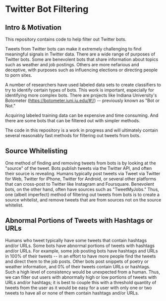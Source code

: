 # Twitter Bot Filtering

## Intro & Motivation
This repository contains code to help filter out Twitter bots.

Tweets from Twitter bots can make it extremely challenging to find meaningful signals in Twitter data. There are a wide range of purposes of Twitter bots. Some are benevolent bots that share information about topics such as weather and job postings. Others are more nefarious and deceptive, with purposes such as influencing elections or directing people to porn sites.

A number of researchers have used labeled data sets to create classifiers to try to identify certain types of bots. This work is important, especially for identifying more complex bots. There are projects like Indiana University's Botometer (https://botometer.iuni.iu.edu/#!/) -- previously known as "Bot or Not." 

Acquiring labeled training data can be expensive and time consuming. And there are some bots that can be filtered out with simpler methods. 

The code in this repository is a work in progress and will ultimately contain several reasonably fast methods for filtering out tweets from bots. 

## Source Whitelisting
One method of finding and removing tweets from bots is by looking at the "source" of the tweet. Bots publish tweets via the Twitter API, and often their source is revealing. Humans typically post tweets via Tweet via Twitter for Web, Twitter for iPhone, Twitter for Android, or several other platforms that can cross-post to Twitter like Instagram and Foursquare. Benevolent bots, on the other hand, often have sources such as "TweetMyJobs." Thus, one (albeit imperfect) method of filtering out tweets from bots is to create a source whitelist, and remove tweets that are from sources not on the source whitelist. 

## Abnormal Portions of Tweets with Hashtags or URLs
Humans who tweet typically have some tweets that contain hashtags and/or URLs. Some bots have abnormal portions of tweets with hashtags and/or URLs. For example, some job posting bots have hashtags and URLs in 100% of their tweets -- in an effort to have more people find the tweets and direct them to the job posts. Other bots post snippets of poetry or weather information, and 0% of their tweets contain URLs or hashtags. Such a high level of consistency would be unexpected from a human. Thus, we can filter out users with abnormally high or low portions of tweets with URLs and/or hashtags; it is best to couple this with a threshold quantity of tweets from the user as it would be easy for a user with only one or two tweets to have all or none of them contain hashtags and/or URLs. 
